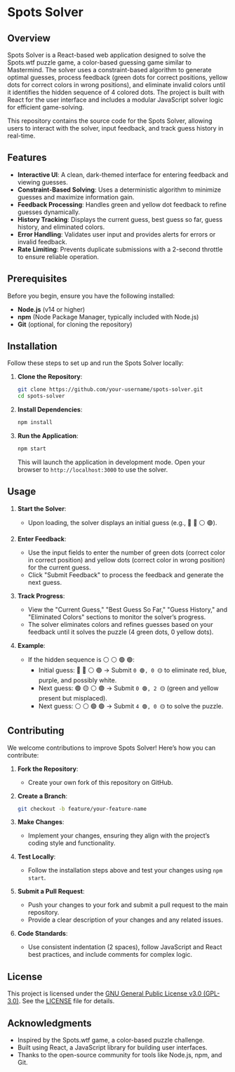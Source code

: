 
# Spots Solver

## Overview

Spots Solver is a React-based web application designed to solve the Spots.wtf puzzle game, a color-based guessing game similar to Mastermind. The solver uses a constraint-based algorithm to generate optimal guesses, process feedback (green dots for correct positions, yellow dots for correct colors in wrong positions), and eliminate invalid colors until it identifies the hidden sequence of 4 colored dots. The project is built with React for the user interface and includes a modular JavaScript solver logic for efficient game-solving.

This repository contains the source code for the Spots Solver, allowing users to interact with the solver, input feedback, and track guess history in real-time.

## Features

- **Interactive UI**: A clean, dark-themed interface for entering feedback and viewing guesses.
- **Constraint-Based Solving**: Uses a deterministic algorithm to minimize guesses and maximize information gain.
- **Feedback Processing**: Handles green and yellow dot feedback to refine guesses dynamically.
- **History Tracking**: Displays the current guess, best guess so far, guess history, and eliminated colors.
- **Error Handling**: Validates user input and provides alerts for errors or invalid feedback.
- **Rate Limiting**: Prevents duplicate submissions with a 2-second throttle to ensure reliable operation.

## Prerequisites

Before you begin, ensure you have the following installed:

- **Node.js** (v14 or higher)
- **npm** (Node Package Manager, typically included with Node.js)
- **Git** (optional, for cloning the repository)

## Installation

Follow these steps to set up and run the Spots Solver locally:

1. **Clone the Repository**:
   ```bash
   git clone https://github.com/your-username/spots-solver.git
   cd spots-solver
   ```

2. **Install Dependencies**:
   ```bash
   npm install
   ```

3. **Run the Application**:
   ```bash
   npm start
   ```

   This will launch the application in development mode. Open your browser to `http://localhost:3000` to use the solver.

## Usage

1. **Start the Solver**:
   - Upon loading, the solver displays an initial guess (e.g., 🔴 🔵 ⚪ 🟣).
   
2. **Enter Feedback**:
   - Use the input fields to enter the number of green dots (correct color in correct position) and yellow dots (correct color in wrong position) for the current guess.
   - Click "Submit Feedback" to process the feedback and generate the next guess.

3. **Track Progress**:
   - View the "Current Guess," "Best Guess So Far," "Guess History," and "Eliminated Colors" sections to monitor the solver’s progress.
   - The solver eliminates colors and refines guesses based on your feedback until it solves the puzzle (4 green dots, 0 yellow dots).

4. **Example**:
   - If the hidden sequence is ⚪ ⚪ 🟢 🟢:
     - Initial guess: 🔴 🔵 ⚪ 🟣 → Submit `0 🟢, 0 🟡` to eliminate red, blue, purple, and possibly white.
     - Next guess: 🟢 🟡 ⚪ 🟣 → Submit `0 🟢, 2 🟡` (green and yellow present but misplaced).
     - Next guess: ⚪ ⚪ 🟢 🟢 → Submit `4 🟢, 0 🟡` to solve the puzzle.

## Contributing

We welcome contributions to improve Spots Solver! Here’s how you can contribute:

1. **Fork the Repository**:
   - Create your own fork of this repository on GitHub.

2. **Create a Branch**:
   ```bash
   git checkout -b feature/your-feature-name
   ```

3. **Make Changes**:
   - Implement your changes, ensuring they align with the project’s coding style and functionality.

4. **Test Locally**:
   - Follow the installation steps above and test your changes using `npm start`.

5. **Submit a Pull Request**:
   - Push your changes to your fork and submit a pull request to the main repository.
   - Provide a clear description of your changes and any related issues.

6. **Code Standards**:
   - Use consistent indentation (2 spaces), follow JavaScript and React best practices, and include comments for complex logic.

## License

This project is licensed under the [GNU General Public License v3.0 (GPL-3.0)](LICENSE). See the [LICENSE](LICENSE) file for details.

## Acknowledgments

- Inspired by the Spots.wtf game, a color-based puzzle challenge.
- Built using React, a JavaScript library for building user interfaces.
- Thanks to the open-source community for tools like Node.js, npm, and Git.
